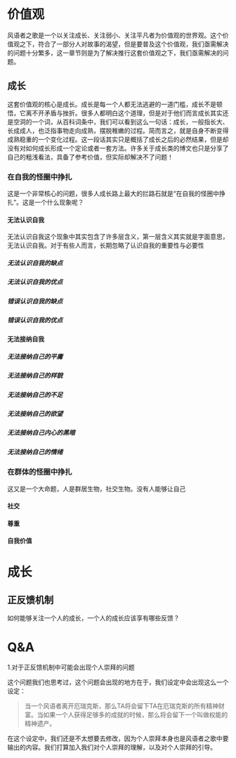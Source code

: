 # 价值观

风语者之歌是一个以关注成长、关注弱小、关注平凡者为价值观的世界观。这个价值观之下，符合了一部分人对故事的渴望，但是要普及这个价值观，我们亟需解决的问题十分繁多，这一章节则是为了解决推行这套价值观之下，我们亟需解决的问题。

## 成长

这套价值观的核心是成长。成长是每一个人都无法逃避的一道门槛，成长不是顿悟，它离不开矛盾与挫折。很多人都明白这个道理，但是对于他们而言成长其实还是空洞的一个词，从百科词条中，我们可以看到这么一句话：成长，一般指长大、长成成人，也泛指事物走向成熟，摆脱稚嫩的过程。简而言之，就是自身不断变得成熟稳重的一个变化过程。这一段话其实只是概括了成长之后的必然结果，但是却没有对如何成长形成一个定论或者一套方法。许多关于成长类的博文也只是分享了自己的粗浅看法，具备了参考价值，但实际却解决不了问题！

### 在自我的怪圈中挣扎

这是一个非常核心的问题，很多人成长路上最大的拦路石就是“在自我的怪圈中挣扎”。这是一个什么现象呢？

#### 无法认识自我

无法认识自我这个现象中其实包含了许多层含义，第一层含义其实就是字面意思，无法认识自我。对于有些人而言，长期忽略了认识自我的重要性与必要性

##### 无法认识自我的缺点

##### 无法认识自我的优点

##### 错误认识自我的缺点

##### 错误认识自我的优点

#### 无法接纳自我

##### 无法接纳自己的平庸

##### 无法接纳自己的样貌

##### 无法接纳自己的不足

##### 无法接纳自己的欲望

##### 无法接纳自己内心的黑暗

##### 无法接纳自己的情绪

### 在群体的怪圈中挣扎

这又是一个大命题，人是群居生物，社交生物。没有人能够让自己

#### 社交

#### 尊重

#### 自我价值

# 成长

## 正反馈机制

如何能够关注一个人的成长，一个人的成长应该享有哪些反馈？

# Q&A

1.对于正反馈机制中可能会出现个人崇拜的问题

这个问题我们也思考过，这个问题会出现的地方在于，我们设定中会出现这么一个设定：

> 当一个风语者离开厄瑞克斯，那么TA将会留下TA在厄瑞克斯的所有精神财富。当如果一个人获得足够多的成就的时候，那么将会留下一个叫做权能的精神遗产。

在这个设定中，我们还是不太想要去修改，因为个人崇拜本身也是风语者之歌中要输出的内容。我们打算加入我们对个人崇拜的理解，以及对个人崇拜的引导。

